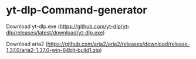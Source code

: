 # yt-dlp-Command-generator

Download yt-dlp.exe
(https://github.com/yt-dlp/yt-dlp/releases/latest/download/yt-dlp.exe)

Download aria2
(https://github.com/aria2/aria2/releases/download/release-1.37.0/aria2-1.37.0-win-64bit-build1.zip)
